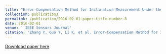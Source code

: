 ```yaml
---
title: "Error-Compensation Method for Inclination Measurement Under the Influence of the Dynamic Interference"
collection: publications
permalink: /publication/2016-02-01-paper-title-number-8
date: 2016-02-01
venue: ' IEEE Sensors Journal'
citation: 'Zhang Y, Guo Y, Li K, et al. Error-Compensation Method for Inclination Measurement Under the Influence of the Dynamic Interference[J]. IEEE Sensors Journal, 2015, 16(3): 734-741.'
---
```

[Download paper here](http://ChaoyingPei.github.io/files/Error-Compensation.pdf)
